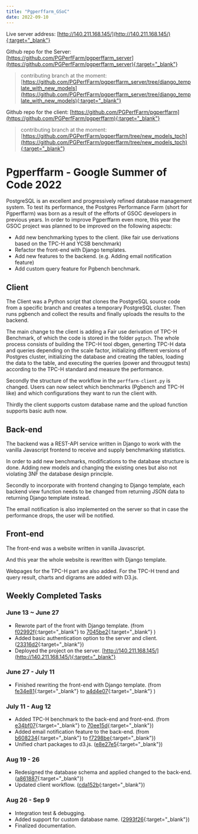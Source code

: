 ```yaml
---
title: "Pgperffarm_GSoC"
date: 2022-09-10
---
```

Live server address: [http://140.211.168.145/](http://140.211.168.145/){:target="_blank"}

Github repo for the Server: [https://github.com/PGPerfFarm/pgperffarm_server](https://github.com/PGPerfFarm/pgperffarm_server){:target="_blank"}
> contributing branch at the moment: [https://github.com/PGPerfFarm/pgperffarm_server/tree/django_template_with_new_models](https://github.com/PGPerfFarm/pgperffarm_server/tree/django_template_with_new_models){:target="_blank"}

Github repo for the client: [https://github.com/PGPerfFarm/pgperffarm](https://github.com/PGPerfFarm/pgperffarm){:target="_blank"}
> contributing branch at the moment: [https://github.com/PGPerfFarm/pgperffarm/tree/new_models_tpch](https://github.com/PGPerfFarm/pgperffarm/tree/new_models_tpch){:target="_blank"}



# Pgperffarm - Google Summer of Code 2022

PostgreSQL is an excellent and progressively refined database management system. To test its performance, the Postgres Performance Farm (short for Pgperffarm) was born as a result of the efforts of GSOC developers in previous years. In order to improve Pgperffarm even more, this year the GSOC project was planned to be improved on the following aspects:

* Add new benchmarking types to the client. (like fair use derivations based on the TPC-H and YCSB benchmark)
* Refactor the front-end with Django templates.
* Add new features to the backend. (e.g. Adding email notification feature)
* Add custom query feature for Pgbench benchmark.


## Client
The Client was a Python script that clones the PostgreSQL source code from a specific branch and creates a temporary PostgreSQL cluster. Then runs pgbench and collect the results and finally uploads the results to the backend. 

The main change to the client is adding a Fair use derivation of TPC-H Benchmark, of which the code is stored in the folder `pgtpch`. The whole process consists of building the TPC-H tool dbgen, generting TPC-H data and queries depending on the scale factor, initializing different versions of Postgres cluster, initializing the database and creating the tables, loading the data to the table, and executing the queries (power and througput tests) according to the TPC-H standard and measure the performance.

Secondly the structure of the workflow in the `perffarm-client.py` is changed. Users can now select which benchmarks (Pgbench and TPC-H like) and which configurations they want to run the client with.

Thirdly the client supports custom database name and the upload function supports basic auth now. 

## Back-end

The backend was a REST-API service written in Django to work with the vanilla Javascript frontend to receive and supply benchmarking statistics.

In order to add new benchmarks, modifications to the database structure is done. Adding new models and changing the existing ones but also not violating 3NF the database design principle.

Secondly to incorporate with frontend changing to Django template, each backend view function needs to be changed from returning JSON data to returning Django template instead.

The email notification is also implemented on the server so that in case the performance drops, the user will be notified.

## Front-end

The front-end was a website written in vanilla Javascript. 

And this year the whole website is rewritten with Django template.

Webpages for the TPC-H part are also added. For the TPC-H trend and query result, charts and digrams are added with D3.js.

## Weekly Completed Tasks


### June 13 ~ June 27

- Rewrote part of the front with Django template. (from [f02992f](https://github.com/PGPerfFarm/pgperffarm_server/commit/f02992fc327fceccf9260999d587ac3f5eb973f1){:target="_blank"} to [7045be2](https://github.com/PGPerfFarm/pgperffarm_server/commit/7045be257345c223bdbf97cb800c4761913be511){:target="_blank"} )
- Added basic authentication option to the server and client. ([23316d2](https://github.com/PGPerfFarm/pgperffarm/commit/23316d242c51492ff38bf61db445d6385cd234ad){:target="_blank"})
- Deployed the project on the server. [http://140.211.168.145/](http://140.211.168.145/){:target="_blank"}

### June 27 -  July 11 

- Finished rewriting the front-end with Django template. (from [fe34e81](https://github.com/PGPerfFarm/pgperffarm_server/commit/fe34e811e6fe0039bfe44d57318b1cd8fabc7d8a){:target="_blank"} to [a4d4e07](https://github.com/PGPerfFarm/pgperffarm_server/commit/a4d4e07ad5af305c72993ea43b926e334a3d20ea){:target="_blank"} )

### July 11 - Aug 12  

- Added TPC-H benchmark to the back-end and front-end. (from [e34bf07](https://github.com/PGPerfFarm/pgperffarm_server/commit/e34bf078025babaf4c04ca3e0082ff559b611c62){:target="_blank"} to [70ee15d](https://github.com/PGPerfFarm/pgperffarm_server/commit/70ee15dfbb70b91f755e7fc97baa4f9f94bb0dd0){:target="_blank"})
- Added email notification feature to the back-end. (from [b608234](https://github.com/PGPerfFarm/pgperffarm_server/commit/b608234ab7c0d538b7eb2e32e500004810015207){:target="_blank"} to [f7298be](https://github.com/PGPerfFarm/pgperffarm_server/commit/f7298be31710e8550a17f462578b5a4a68884378){:target="_blank"})
- Unified chart packages to d3.js.  ([e8e27e5](https://github.com/PGPerfFarm/pgperffarm_server/commit/e8e27e5e9861ad403062014933f18c79a3f35062){:target="_blank"})

### Aug 19 - 26 

- Redesigned the database schema and applied changed to the back-end. ([a861887](https://github.com/PGPerfFarm/pgperffarm/commit/6d279f115c675975e4a1d1ef419908e85271079c){:target="_blank"})
- Updated client workflow.  ([cda152b](https://github.com/PGPerfFarm/pgperffarm/commit/cda152b9b50c3fcd484d0d58f1d195d1cacf3ea4){:target="_blank"})

### Aug 26 - Sep 9
- Integration test & debugging.
- Added support for custom database name. ([2993f26](https://github.com/PGPerfFarm/pgperffarm/commit/2993f2608c9dee9066982f569348454f991a5784){:target="_blank"})
- Finalized documentation. 
